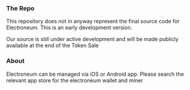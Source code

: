 ### The Repo
This repository does not in anyway represent the final source code for Electroneum. This is an early development version.

Our source is still under active development and will be made publicly available at the end of the Token Sale

### About
Electroneum can be managed via iOS or Android app. Please search the relevant app store for the electroneum wallet and miner
